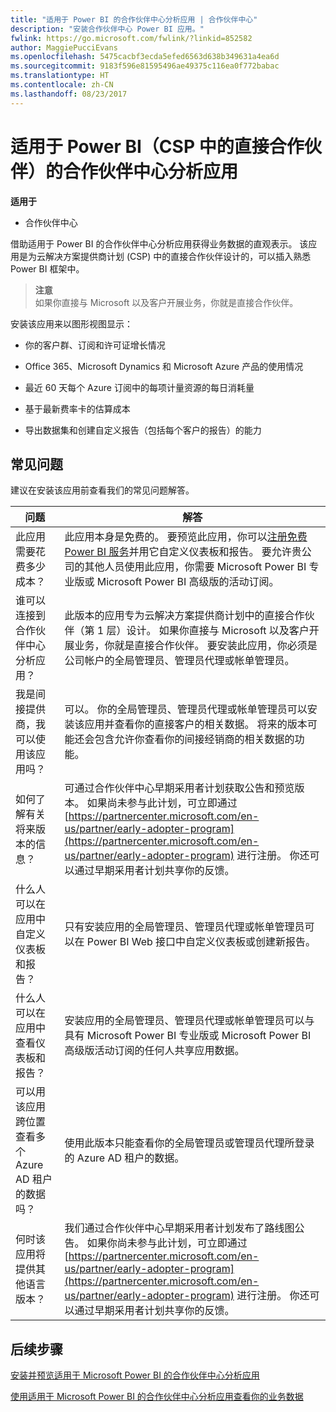 ```yaml
---
title: "适用于 Power BI 的合作伙伴中心分析应用 | 合作伙伴中心"
description: "安装合作伙伴中心 Power BI 应用。"
fwlink: https://go.microsoft.com/fwlink/?linkid=852582
author: MaggiePucciEvans
ms.openlocfilehash: 5475cacbf3ecda5efed6563d638b349631a4ea6d
ms.sourcegitcommit: 9183f596e81595496ae49375c116ea0f772babac
ms.translationtype: HT
ms.contentlocale: zh-CN
ms.lasthandoff: 08/23/2017
---
```

# <a name="partner-center-analytics-app-for-power-bi-direct-partners-in-csp"></a>适用于 Power BI（CSP 中的直接合作伙伴）的合作伙伴中心分析应用

**适用于**

- 合作伙伴中心

借助适用于 Power BI 的合作伙伴中心分析应用获得业务数据的直观表示。 该应用是为云解决方案提供商计划 (CSP) 中的直接合作伙伴设计的，可以插入熟悉 Power BI 框架中。 

>**注意**<br>
如果你直接与 Microsoft 以及客户开展业务，你就是直接合作伙伴。 

安装该应用来以图形视图显示： 

-   你的客户群、订阅和许可证增长情况

-   Office 365、Microsoft Dynamics 和 Microsoft Azure 产品的使用情况

-   最近 60 天每个 Azure 订阅中的每项计量资源的每日消耗量

-   基于最新费率卡的估算成本

-   导出数据集和创建自定义报告（包括每个客户的报告）的能力

## <a name="frequently-asked-questions"></a>常见问题

建议在安装该应用前查看我们的常见问题解答。 

| **问题** | **解答** |
| --- | ---------- |
| 此应用需要花费多少成本？ | 此应用本身是免费的。 要预览此应用，你可以[注册免费 Power BI 服务](https://go.microsoft.com/fwlink/p/?linkid=845347)并用它自定义仪表板和报告。 要允许贵公司的其他人员使用此应用，你需要 Microsoft Power BI 专业版或 Microsoft Power BI 高级版的活动订阅。 |
| 谁可以连接到合作伙伴中心分析应用？ | 此版本的应用专为云解决方案提供商计划中的直接合作伙伴（第 1 层）设计。 如果你直接与 Microsoft 以及客户开展业务，你就是直接合作伙伴。 要安装此应用，你必须是公司帐户的全局管理员、管理员代理或帐单管理员。 |
| 我是间接提供商，我可以使用该应用吗？ | 可以。 你的全局管理员、管理员代理或帐单管理员可以安装该应用并查看你的直接客户的相关数据。 将来的版本可能还会包含允许你查看你的间接经销商的相关数据的功能。 |
| 如何了解有关将来版本的信息？ | 可通过合作伙伴中心早期采用者计划获取公告和预览版本。 如果尚未参与此计划，可立即通过 [https://partnercenter.microsoft.com/en-us/partner/early-adopter-program](https://partnercenter.microsoft.com/en-us/partner/early-adopter-program) 进行注册。 你还可以通过早期采用者计划共享你的反馈。 |
| 什么人可以在应用中自定义仪表板和报告？ | 只有安装应用的全局管理员、管理员代理或帐单管理员可以在 Power BI Web 接口中自定义仪表板或创建新报告。 |
| 什么人可以在应用中查看仪表板和报告？ | 安装应用的全局管理员、管理员代理或帐单管理员可以与具有 Microsoft Power BI 专业版或 Microsoft Power BI 高级版活动订阅的任何人共享应用数据。 |
| 可以用该应用跨位置查看多个 Azure AD 租户的数据吗？ | 使用此版本只能查看你的全局管理员或管理员代理所登录的 Azure AD 租户的数据。 | 
| 何时该应用将提供其他语言版本？ | 我们通过合作伙伴中心早期采用者计划发布了路线图公告。 如果你尚未参与此计划，可立即通过 [https://partnercenter.microsoft.com/en-us/partner/early-adopter-program](https://partnercenter.microsoft.com/en-us/partner/early-adopter-program) 进行注册。 你还可以通过早期采用者计划共享你的反馈。 | 



## <a name="next-steps"></a>后续步骤

[安装并预览适用于 Microsoft Power BI 的合作伙伴中心分析应用](power-bi-app-for-direct-partners-install.md)

[使用适用于 Microsoft Power BI 的合作伙伴中心分析应用查看你的业务数据](power-bi-app-for-direct-partners-use.md)
